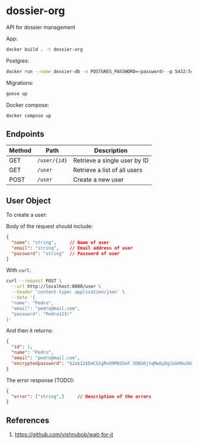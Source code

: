 # dossier-org

API for dossier management

App:

```sh
docker build . -t dossier-org
```

Postgres:

```sh
docker run --name dossier-db -e POSTGRES_PASSWORD=<password> -p 5432:5432 -d postgres
```

Migrations:

```sh
goose up
```

Docker compose:

```sh
docker compose up
```

## Endpoints

| Method | Path         | Description                  |
| ------ | ------------ | ---------------------------- |
| GET    | `/user/{id}` | Retrieve a single user by ID |
| GET    | `/user`      | Retrieve a list of all users |
| POST   | `/user`      | Create a new user            |

## User Object

To create a user:

Body of the request should include:

```json
{
  "name": "string",     // Name of user
  "email": "string",    // Email address of user
  "password": "string"  // Password of user
}
```

With `curl`:

```sh
curl --request POST \
  --url http://localhost:8080/user \
  --header 'content-type: application/json' \
  --data '{
  "name": "Pedro",
  "email": "pedro@mail.com",
  "password": "Pedro123!"
}'
```

And then it returns:

```json
{
  "id": 1,
  "name": "Pedro",
  "email": "pedro@mail.com",
  "encryptedpassword": "$2a$12$EmCGIgRvO9M0ZGeF.5D8GOjtqMw6yDgJukH9u1Kq5eTzcA1AZGTeq"
}
```

The error response (TODO):

```json
{
  "error": ["string",]     // Description of the errors
}
```

## References

1. https://github.com/vishnubob/wait-for-it
